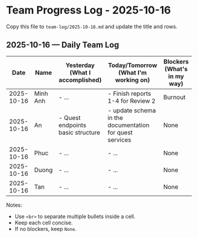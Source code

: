 # Team Progress Log - 2025-10-16

Copy this file to `team-log/2025-10-16.md` and update the title and rows.

## 2025-10-16 — Daily Team Log

| Date | Name | Yesterday (What I accomplished) | Today/Tomorrow (What I'm working on) | Blockers (What's in my way) |
|---|---|---|---|---|
| 2025-10-16 | Minh Anh | - ... | - Finish reports 1-4 for Review 2 | Burnout |
| 2025-10-16 | An | - Quest endpoints basic structure | - update schema in the documentation for quest services | None |
| 2025-10-16 | Phuc | - ... | - ... | None |
| 2025-10-16 | Duong | - ... | - ... | None |
| 2025-10-16 | Tan | - ... | - ... | None |

Notes:
- Use `<br>` to separate multiple bullets inside a cell.
- Keep each cell concise.
- If no blockers, keep `None`.